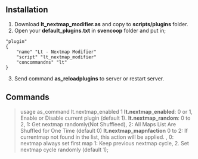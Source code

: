 ## Installation
1. Download  **lt_nextmap_modifier.as** and copy to **scripts/plugins** folder.
2. Open your **default_plugins.txt** in **svencoop** folder
  and put in;
```
"plugin"
{
    "name" "Lt - Nextmap Modifier"
    "script" "lt_nextmap_modifier"
    "concommandns" "lt"
}
```
3. Send command **as_reloadplugins** to server or restart server.

## Commands
>usage as_command lt.nextmap_enabled 1
**lt.nextmap_enabled**: 0 or 1, Enable or Disable current plugin (default 1).
**lt.nextmap_random**: 0 to 2, 1: Get nextmap randomly(Not Shuffleed), 2: All Maps List Are Shuffled for One Time (default 0)
**lt.nextmap_mapnfaction** 0 to 2: If currentmap not found in the list, this action will be applied. , 0: nextmap always set first map 1: Keep previous nextmap cycle, 2. Set nextmap cycle randomly (default 1);